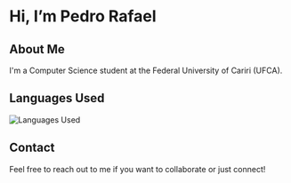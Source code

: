 # Hi, I’m Pedro Rafael

## About Me

I'm a Computer Science student at the Federal University of Cariri (UFCA).

## Languages Used

![Languages Used](path/to/your/languages-image.png)

## Contact

Feel free to reach out to me if you want to collaborate or just connect!

